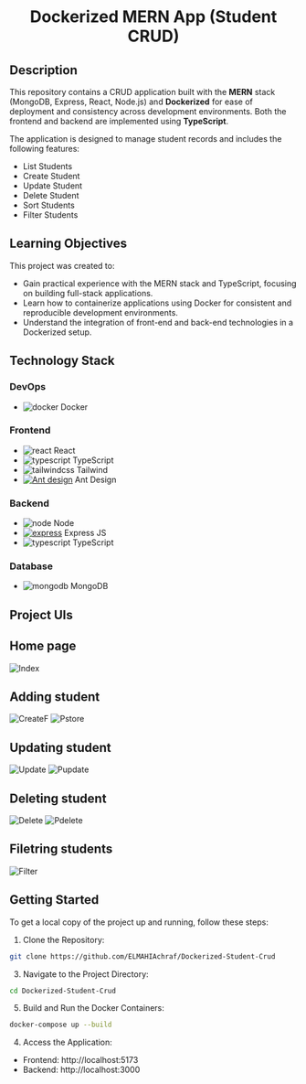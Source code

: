 <h1 align="center">Dockerized MERN App (Student CRUD)</h1>

## Description
This repository contains a CRUD application built with the **MERN** stack (MongoDB, Express, React, Node.js) and **Dockerized** for ease of deployment and consistency across development environments. Both the frontend and backend are implemented using **TypeScript**.

The application is designed to manage student records and includes the following features:
+ List Students
+ Create Student
+ Update Student
+ Delete Student
+ Sort Students
+ Filter Students

## Learning Objectives

This project was created to:
+ Gain practical experience with the MERN stack and TypeScript, focusing on building full-stack applications.
+ Learn how to containerize applications using Docker for consistent and reproducible development environments.
+ Understand the integration of front-end and back-end technologies in a Dockerized setup.

## Technology Stack
### DevOps
+ ![docker](https://github.com/user-attachments/assets/53122f8d-4b9b-4011-a73f-5698b2f28667) Docker

### Frontend
+ ![react](https://github.com/user-attachments/assets/fd6f75c7-a8fc-43c2-a7a0-7455222cd702) React
+ ![typescript](https://github.com/user-attachments/assets/2ecec866-e7fd-46db-9f74-5b043120d6d7) TypeScript
+ ![tailwindcss](https://github.com/user-attachments/assets/e70dc9bf-6882-46dd-95b3-37a45b67862f) Tailwind
+ <a href='https://github.com/shivamkapasia0' target="_blank"><img alt='Ant design' src='https://img.shields.io/badge/Ant_Design-100000?style=plastic&logo=Ant design&logoColor=1796ff&labelColor=e0e0e0&color=f63c4d'/></a> Ant Design

### Backend
+ ![node](https://github.com/user-attachments/assets/76f1b93d-197f-40e0-9f45-ab2ccde634c7) Node
+ <a href='https://github.com/shivamkapasia0' target="_blank"><img alt='express' src='https://img.shields.io/badge/Express_js-100000?style=plastic&logo=express&logoColor=050505&labelColor=FFFFFF&color=E4A81D'/></a> Express JS
+ ![typescript](https://github.com/user-attachments/assets/2ecec866-e7fd-46db-9f74-5b043120d6d7) TypeScript
  
### Database
+ ![mongodb](https://github.com/user-attachments/assets/53772ea0-eb06-4129-8b67-8291760c4ad6) MongoDB
## Project UIs
## Home page

![Index](https://github.com/user-attachments/assets/a226c7d5-86af-4772-b569-4ff86926a3b5)

## Adding student

![CreateF](https://github.com/user-attachments/assets/54fcab54-e0fa-476c-8219-724a7f40e81e)
![Pstore](https://github.com/user-attachments/assets/fb3fc885-7188-4abf-ab62-e53b2237eebe)

## Updating student

![Update](https://github.com/user-attachments/assets/522ae6bb-169f-4bd7-bee9-543c2afed37d)
![Pupdate](https://github.com/user-attachments/assets/9c04d370-8c07-4dc1-bdd9-46087e2f0de3)

## Deleting student

![Delete](https://github.com/user-attachments/assets/8675c139-dfd8-4039-93a6-07a159a466e3)
![Pdelete](https://github.com/user-attachments/assets/8f5f64eb-e677-4fec-889b-cb10df60b637)

## Filetring students

![Filter](https://github.com/user-attachments/assets/3cccdab0-05a1-4600-939a-011cfdd1a822)

## Getting Started
To get a local copy of the project up and running, follow these steps:

1. Clone the Repository:
```bash
git clone https://github.com/ELMAHIAchraf/Dockerized-Student-Crud
```

3. Navigate to the Project Directory:
```bash
cd Dockerized-Student-Crud
```

5. Build and Run the Docker Containers:

```bash
docker-compose up --build
```
4. Access the Application:

+ Frontend: http://localhost:5173
+ Backend: http://localhost:3000













